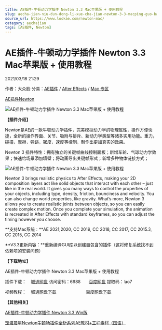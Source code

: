 ```yaml
---
title: AE插件-牛顿动力学插件 Newton 3.3 Mac苹果版 + 使用教程
slug: aecha-jian-niu-dun-dong-li-xue-cha-jian-newton-3-3-macping-guo-ban-shi-yong-jiao-cheng
source_url: https://www.lookae.com/newton-mac/
category: aechajian
tags: [AE插件, Newton]
---
```

# AE插件-牛顿动力学插件 Newton 3.3 Mac苹果版 + 使用教程

2021/03/18 21:29

作者：大众脸
分类：[AE插件](https://www.lookae.com/after-effects/aechajian/) / [After Effects](https://www.lookae.com/after-effects/) / [Mac 专区](https://www.lookae.com/mac-osx/)

[AE插件](https://www.lookae.com/tag/ae%e6%8f%92%e4%bb%b6/)[Newton](https://www.lookae.com/tag/newton/)

![AE插件-牛顿动力学插件 Newton 3.3 Mac苹果版 + 使用教程](https://www.lookae.com/wp-content/uploads/2018/07/Newton-3-.jpg "AE插件-牛顿动力学插件 Newton 3.3 Mac苹果版 + 使用教程-LookAE.com")

[](https://cloud.video.taobao.com//play/u/705956171/p/1/e/6/t/1/50184394506.mp4?_=1")

**【插件介绍】**

Newton是AE的一款牛顿动力学插件，完美模拟动力学的物理属性，操作方便快捷，全新的操作界面、关节、吸附与排斥、新动力学类型等诸多实用功能。重力，碰撞，摩擦，弹跳，密度，速度等控制，制作出更加真实的效果。

Newton 3 插件特性：拥有独立的关键帧曲线控制面板；新增车轮、气球动力学效果；快速给场景添加墙壁；将动画导出关键帧形式；新增多种物体链接方式；

![AE插件-牛顿动力学插件 Newton 3.3 Mac苹果版 + 使用教程](https://img.alicdn.com/imgextra/i2/705956171/O1CN01SA7lyi1vSMmxNj8YL_!!705956171.jpg "AE插件-牛顿动力学插件 Newton 3.3 Mac苹果版 + 使用教程-LookAE.com")

Newton 3 brings realistic physics to After Effects, making your 2D composition layers act like solid objects that interact with each other – just like in the real world. It gives you many ways to control the properties of your objects, including type, density, friction, bounciness and velocity. You can also change world properties, like gravity. What’s more, Newton 3 allows you to create realistic joints between objects, so you can easily create complex motion. Once you complete your simulation, the animation is recreated in After Effects with standard keyframes, so you can adjust the timing however you choose.

**支持Mac系统：**AE 2021,2020, CC 2019, CC 2018, CC 2017, CC 2015.3, CC 2015, CC 2014

**V3.3更新内容：**重新编译GUI库以创建自包含的插件（这将修复系统找不到依赖项的安装问题）

**【下载地址】**

AE插件-牛顿动力学插件 Newton 3.3 Mac苹果版 + 使用教程

插件下载：    [城通网盘](https://089u.com/f/680462-486182472-8c5b9f) 访问密码：6688       [百度网盘](https://pan.baidu.com/s/1yQBu-HrExooLzaO94RBhZA) 提取码：lao7

视频教程：    [城通网盘下载](https://lookae.ctfile.com/fs/680462-296745876)                         [百度网盘下载](https://pan.baidu.com/s/1YiglEdOh3CCTXrr79-Cajw)

**【其他相关】**

[AE插件-牛顿动力学插件 Newton 3.3 Win版](https://www.lookae.com/newton-33/)

[罡渡晨星Newton牛顿场插件全析系列AE教材+工程素材（国语）](https://www.lookae.com/newton-ch/)
